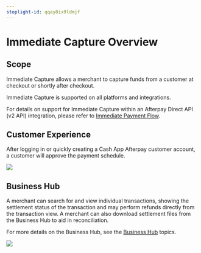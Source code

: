 ```yaml
---
stoplight-id: qqay8ix9ldmjf
---
```


# Immediate Capture Overview

## Scope

Immediate Capture allows a merchant to capture funds from a customer at checkout or shortly after checkout.

Immediate Capture is supported on all platforms and integrations.

For details on support for Immediate Capture within an Afterpay Direct API (v2 API) integration, please refer to [Immediate Payment Flow](../../docs/ONLINE-API/Immediate-Payment-Flow.md).

## Customer Experience

After logging in or quickly creating a Cash App Afterpay customer account, a customer will approve the payment schedule.

![](https://files.readme.io/98dc596-NormalCheckoutCustomerExperience.png)

## Business Hub

A merchant can search for and view individual transactions, showing the settlement status of the transaction and may perform refunds directly from the transaction view.  A merchant can also download settlement files from the Business Hub to aid in reconciliation.

For more details on the Business Hub, see the [Business Hub](../MERCHANT-OPERATIONS/Merchant-Portal-Access.md) topics.

![](https://files.readme.io/1f4e464-ImmediateCaptureMerchantPortal.png)
